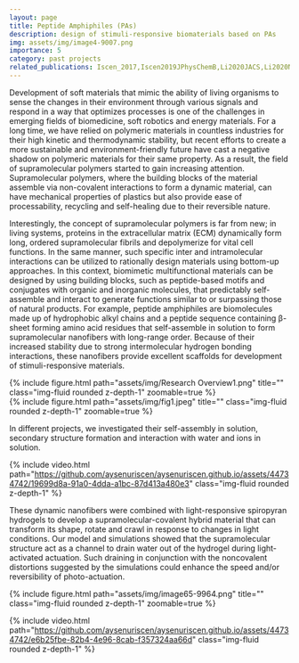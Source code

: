 ```yaml
---
layout: page
title: Peptide Amphiphiles (PAs)
description: design of stimuli-responsive biomaterials based on PAs
img: assets/img/image4-9007.png
importance: 5
category: past projects
related_publications: Iscen_2017,Iscen2019JPhysChemB,Li2020JACS,Li2020NatMat
---
```


Development of soft materials that mimic the ability of living organisms to sense the changes in their environment through various signals and respond in a way that optimizes processes is one of the challenges in emerging fields of biomedicine, soft robotics and energy materials. For a long time, we have relied on polymeric materials in countless industries for their high kinetic and thermodynamic stability, but recent efforts to create a more sustainable and environment-friendly future have cast a negative shadow on polymeric materials for their same property. As a result, the field of supramolecular polymers started to gain increasing attention. Supramolecular polymers, where the building blocks of the material assemble via non-covalent interactions to form a dynamic material, can have mechanical properties of plastics but also provide ease of processability, recycling and self-healing due to their reversible nature.

Interestingly, the concept of supramolecular polymers is far from new; in living systems, proteins in the extracellular matrix (ECM) dynamically form long, ordered supramolecular fibrils and depolymerize for vital cell functions. In the same manner, such specific inter and intramolecular interactions can be utilized to rationally design materials using bottom-up approaches. In this context, biomimetic multifunctional materials can be designed by using building blocks, such as peptide-based motifs and conjugates with organic and inorganic molecules, that predictably self-assemble and interact to generate functions similar to or surpassing those of natural products. For example, peptide amphiphiles are biomolecules made up of hydrophobic alkyl chains and a peptide sequence containing β-sheet forming amino acid residues that self-assemble in solution to form supramolecular nanofibers with long-range order. Because of their increased stability due to strong intermolecular hydrogen bonding interactions, these nanofibers provide excellent scaffolds for development of stimuli-responsive materials. 

<div class="row justify-content-sm-center">
    <div class="col-sm-4 mt-3 mt-md-0">
        {% include figure.html path="assets/img/Research Overview1.png" title="" class="img-fluid rounded z-depth-1" zoomable=true %}
    </div>
    <div class="col-sm-8 mt-3 mt-md-0">
        {% include figure.html path="assets/img/fig1.jpeg" title="" class="img-fluid rounded z-depth-1" zoomable=true %}
    </div>
</div>

In different projects, we investigated their self-assembly in solution, secondary structure formation and interaction with water and ions in solution.

{% include video.html path="https://github.com/aysenuriscen/aysenuriscen.github.io/assets/44734742/19699d8a-91a0-4dda-a1bc-87d413a480e3" class="img-fluid rounded z-depth-1" %}

These dynamic nanofibers were combined with light-responsive spiropyran hydrogels to develop a supramolecular-covalent hybrid material that can transform its shape, rotate and crawl in response to changes in light conditions. Our model and simulations showed that the supramolecular structure act as a channel to drain water out of the hydrogel during light-activated actuation. Such draining in conjunction with the noncovalent distortions suggested by the simulations could enhance the speed and/or reversibility of photo-actuation. 

<div class="row">
    <div class="col-sm mt-3 mt-md-0">
        {% include figure.html path="assets/img/image65-9964.png" title="" class="img-fluid rounded z-depth-1" zoomable=true %}
    </div>
</div>

{% include video.html path="https://github.com/aysenuriscen/aysenuriscen.github.io/assets/44734742/e6b25fbe-82b4-4e96-8cab-f357324aa66d" class="img-fluid rounded z-depth-1" %}


